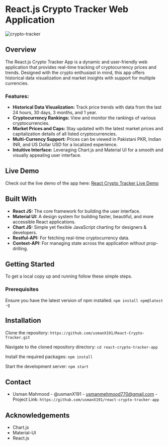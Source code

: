 # React.js Crypto Tracker Web Application


![crypto-tracker](https://github.com/usmanX191/React-Crypto-Tracker/assets/123594984/a62c9c3d-d0f4-44f2-a997-0cc1e653b65b)


## Overview
The React.js Crypto Tracker App is a dynamic and user-friendly web application that provides real-time tracking of cryptocurrency prices and trends. Designed with the crypto enthusiast in mind, this app offers historical data visualization and market insights with support for multiple currencies.

### Features:
- **Historical Data Visualization:** Track price trends with data from the last 24 hours, 30 days, 3 months, and 1 year.
- **Cryptocurrency Rankings:** View and monitor the rankings of various cryptocurrencies.
- **Market Prices and Caps:** Stay updated with the latest market prices and capitalization details of all listed cryptocurrencies.
- **Multi-Currency Support:** Prices can be viewed in Pakistani PKR, Indian INR, and US Dollar USD for a localized experience.
- **Intuitive Interface:** Leveraging Chart.js and Material UI for a smooth and visually appealing user interface.

## Live Demo
Check out the live demo of the app here: [React Crypto Tracker Live Demo](https://react-crypto-tracker-website.netlify.app/)

## Built With
- **React JS:** The core framework for building the user interface.
- **Material UI:** A design system for building faster, beautiful, and more accessible React applications.
- **Chart JS:** Simple yet flexible JavaScript charting for designers & developers.
- **Restful-API:** For fetching real-time cryptocurrency data.
- **Context-API:** For managing state across the application without prop-drilling.

## Getting Started

To get a local copy up and running follow these simple steps.

### Prerequisites

Ensure you have the latest version of npm installed: `npm install npm@latest -g`

## Installation

Clone the repository: `https://github.com/usmanX191/React-Crypto-Tracker.git`

Navigate to the cloned repository directory: `cd react-crypto-tracker-app`

Install the required packages: `npm install`

Start the development server: `npm start`


## Contact
- Usman Mahmood - @usmanX191 - usmanmehmood770@gmail.com
-Project Link: `https://github.com/usmanX191/react-crypto-tracker-app`

## Acknowledgements
- Chart.js
- Material-UI
- React.js


